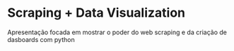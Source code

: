 # Scraping + Data Visualization

Apresentação focada em mostrar o poder do web scraping e da criação de dasboards com python